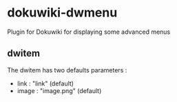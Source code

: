 dokuwiki-dwmenu
===============

Plugin for Dokuwiki for displaying some advanced menus


dwitem
------
The dwitem has two defaults parameters :
* link : "link" (default)
* image : "image.png" (default)